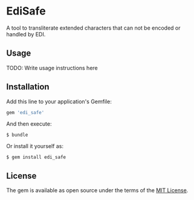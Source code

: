 # EdiSafe

A tool to transliterate extended characters that can not be encoded or handled by EDI.

## Usage

TODO: Write usage instructions here

## Installation

Add this line to your application's Gemfile:

```ruby
gem 'edi_safe'
```

And then execute:

    $ bundle

Or install it yourself as:

    $ gem install edi_safe

## License

The gem is available as open source under the terms of the [MIT License](https://opensource.org/licenses/MIT).
